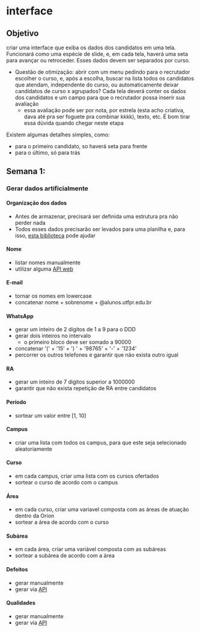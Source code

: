 # interface

## Objetivo

criar uma interface que exiba os dados dos candidatos em uma tela. Funcionará como uma espécie de slide, e, em cada tela, haverá uma seta para avançar ou retroceder. Esses dados devem ser separados por curso.
- Questão de otimização: abrir com um menu pedindo para o recrutador escolher o curso, e, após a escolha, buscar na lista todos os candidatos que atendam, independente do curso, ou automaticamente deixar candidatos de curso x agrupados?
Cada tela deverá conter os dados dos candidatos e um campo para que o recrutador possa inserir sua avaliação
  - essa avaliação pode ser por nota, por estrela (esta acho criativa, dava até pra ser foguete pra combinar kkkk), texto, etc. É bom tirar essa dúvida quando chegar neste etapa

Existem algumas detalhes simples, como:
- para o primeiro candidato, so haverá seta para frente
- para o último, só para trás

## Semana 1:
### Gerar dados artificialmente

#### Organização dos dados
- Antes de armazenar, precisará ser definida uma estrutura pra não perder nada
- Todos esses dados precisarão ser levados para uma planilha e, para isso, [esta biblioteca](https://docs.python.org/pt-br/3.7/library/csv.html) pode ajudar

#### Nome
- listar nomes manualmente
- utilizar alguma [API web](https://pypi.org/project/names/)

#### E-mail
- tornar os nomes em lowercase
- concatenar nome + sobrenome + @alunos.utfpr.edu.br

#### WhatsApp
- gerar um inteiro de 2 digitos de 1 a 9 para o DDD
- gerar dois inteiros no intervalo
  - o primeiro bloco deve ser somado a 90000
- concatenar '(' + '15' + ') ' + '98765' + '-' + '1234'
- percorrer os outros telefones e garantir que não exista outro igual

#### RA
- gerar um inteiro de 7 digitos superior a 1000000
- garantir que não exista repetição de RA entre candidatos

#### Período
- sortear um valor entre [1, 10]

#### Campus
- criar uma lista com todos os campus, para que este seja selecionado aleatoriamente

#### Curso
- em cada campus, criar uma lista com os cursos ofertados
- sortear o curso de acordo com o campus

#### Área
- em cada curso, criar uma variavel composta com as áreas de atuação dentro da Orion
- sortear a área de acordo com o curso

#### Subárea
- em cada área, criar uma variável composta com as subáreas
- sortear a subárea de acordo com a área

#### Defeitos
- gerar manualmente
- gerar via [API](https://pypi.org/project/lorem/)

#### Qualidades
- gerar manualmente
- gerar via [API](https://pypi.org/project/lorem/)
